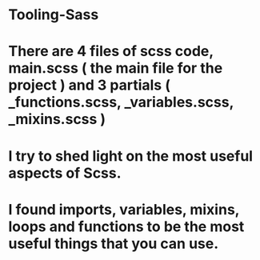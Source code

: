 # Tooling-Sass

# There are 4 files of scss code, main.scss ( the main file for the project ) and 3 partials ( _functions.scss, _variables.scss, _mixins.scss )

# I try to shed light on the most useful aspects of Scss.

# I found imports, variables, mixins, loops and functions to be the most useful things that you can use.
